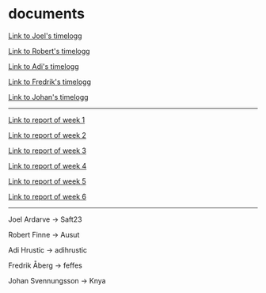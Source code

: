 # documents
[Link to Joel's timelogg](https://docs.google.com/spreadsheets/d/1OHugOfbL9f-0FdZ37ZZjVdkWieyFyeHJd58bshDcN2A/edit?usp=sharing)

[Link to Robert's timelogg](https://docs.google.com/spreadsheets/d/1x8Hclnw-gHIa3wxPlx3DdhuOk8CDg_d-UPj7a1Qmdhk/edit?usp=sharing)

[Link to Adi's timelogg](https://ethercalc.org/6u2wg8ha0lps)

[Link to Fredrik's timelogg](https://docs.google.com/spreadsheets/d/1jXTA-3IXoOMn5WG_IGxEa_vUdxXasoNgbbI1AhF67SA/edit?usp=sharing)

[Link to Johan's timelogg](https://docs.google.com/spreadsheets/d/17eqwgJkfppPi3GeDcnbHDXuBUhg66rdkwItjfGsiiLA/edit?usp=sharing)

---

[Link to report of week 1](https://github.com/provablyprivate/documents/blob/master/reports/week1.md)

[Link to report of week 2](https://github.com/provablyprivate/documents/blob/master/reports/week2.md)

[Link to report of week 3](https://github.com/provablyprivate/documents/blob/master/reports/week3.md)

[Link to report of week 4](https://github.com/provablyprivate/documents/blob/master/reports/week4.md)

[Link to report of week 5](https://github.com/provablyprivate/documents/blob/master/reports/week5.md)

[Link to report of week 6](https://github.com/provablyprivate/documents/blob/master/reports/week6.md)




---

Joel Ardarve -> Saft23

Robert Finne -> Ausut

Adi Hrustic -> adihrustic

Fredrik Åberg -> feffes

Johan Svennungsson -> Knya

